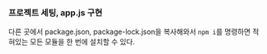 ### 프로젝트 세팅, app.js 구현
다른 곳에서 package.json, package-lock.json을 복사해와서 `npm i`를 명령하면 적혀있는 모든 모듈을 한 번에 설치할 수 있다.  
